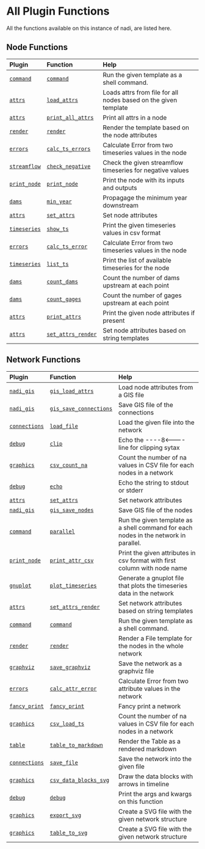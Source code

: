 # All Plugin Functions
All the functions available on this instance of nadi, are listed here.

## Node Functions
| Plugin                        | Function                                                 | Help                                                            |
|:------------------------------|:---------------------------------------------------------|:----------------------------------------------------------------|
| [`command`](command.md)       | [`command`](command.md#network.command)                  | Run the given template as a shell command.                      |
| [`attrs`](attrs.md)           | [`load_attrs`](attrs.md#network.load_attrs)              | Loads attrs from file for all nodes based on the given template |
| [`attrs`](attrs.md)           | [`print_all_attrs`](attrs.md#network.print_all_attrs)    | Print all attrs in a node                                       |
| [`render`](render.md)         | [`render`](render.md#network.render)                     | Render the template based on the node attributes                |
| [`errors`](errors.md)         | [`calc_ts_errors`](errors.md#network.calc_ts_errors)     | Calculate Error from two timeseries values in the node          |
| [`streamflow`](streamflow.md) | [`check_negative`](streamflow.md#network.check_negative) | Check the given streamflow timeseries for negative values       |
| [`print_node`](print_node.md) | [`print_node`](print_node.md#network.print_node)         | Print the node with its inputs and outputs                      |
| [`dams`](dams.md)             | [`min_year`](dams.md#network.min_year)                   | Propagage the minimum year downstream                           |
| [`attrs`](attrs.md)           | [`set_attrs`](attrs.md#network.set_attrs)                | Set node attributes                                             |
| [`timeseries`](timeseries.md) | [`show_ts`](timeseries.md#network.show_ts)               | Print the given timeseries values in csv format                 |
| [`errors`](errors.md)         | [`calc_ts_error`](errors.md#network.calc_ts_error)       | Calculate Error from two timeseries values in the node          |
| [`timeseries`](timeseries.md) | [`list_ts`](timeseries.md#network.list_ts)               | Print the list of available timeseries for the node             |
| [`dams`](dams.md)             | [`count_dams`](dams.md#network.count_dams)               | Count the number of dams upstream at each point                 |
| [`dams`](dams.md)             | [`count_gages`](dams.md#network.count_gages)             | Count the number of gages upstream at each point                |
| [`attrs`](attrs.md)           | [`print_attrs`](attrs.md#network.print_attrs)            | Print the given node attributes if present                      |
| [`attrs`](attrs.md)           | [`set_attrs_render`](attrs.md#network.set_attrs_render)  | Set node attributes based on string templates                   |


## Network Functions
| Plugin                          | Function                                                        | Help                                                                                 |
|:--------------------------------|:----------------------------------------------------------------|:-------------------------------------------------------------------------------------|
| [`nadi_gis`](nadi_gis.md)       | [`gis_load_attrs`](nadi_gis.md#node.gis_load_attrs)             | Load node attributes from a GIS file                                                 |
| [`nadi_gis`](nadi_gis.md)       | [`gis_save_connections`](nadi_gis.md#node.gis_save_connections) | Save GIS file of the connections                                                     |
| [`connections`](connections.md) | [`load_file`](connections.md#node.load_file)                    | Load the given file into the network                                                 |
| [`debug`](debug.md)             | [`clip`](debug.md#node.clip)                                    | Echo the ----8<---- line for clipping sytax                                          |
| [`graphics`](graphics.md)       | [`csv_count_na`](graphics.md#node.csv_count_na)                 | Count the number of na values in CSV file for each nodes in a network                |
| [`debug`](debug.md)             | [`echo`](debug.md#node.echo)                                    | Echo the string to stdout or stderr                                                  |
| [`attrs`](attrs.md)             | [`set_attrs`](attrs.md#node.set_attrs)                          | Set network attributes                                                               |
| [`nadi_gis`](nadi_gis.md)       | [`gis_save_nodes`](nadi_gis.md#node.gis_save_nodes)             | Save GIS file of the nodes                                                           |
| [`command`](command.md)         | [`parallel`](command.md#node.parallel)                          | Run the given template as a shell command for each nodes in the network in parallel. |
| [`print_node`](print_node.md)   | [`print_attr_csv`](print_node.md#node.print_attr_csv)           | Print the given attributes in csv format with first column with node name            |
| [`gnuplot`](gnuplot.md)         | [`plot_timeseries`](gnuplot.md#node.plot_timeseries)            | Generate a gnuplot file that plots the timeseries data in the network                |
| [`attrs`](attrs.md)             | [`set_attrs_render`](attrs.md#node.set_attrs_render)            | Set network attributes based on string templates                                     |
| [`command`](command.md)         | [`command`](command.md#node.command)                            | Run the given template as a shell command.                                           |
| [`render`](render.md)           | [`render`](render.md#node.render)                               | Render a File template for the nodes in the whole network                            |
| [`graphviz`](graphviz.md)       | [`save_graphviz`](graphviz.md#node.save_graphviz)               | Save the network as a graphviz file                                                  |
| [`errors`](errors.md)           | [`calc_attr_error`](errors.md#node.calc_attr_error)             | Calculate Error from two attribute values in the network                             |
| [`fancy_print`](fancy_print.md) | [`fancy_print`](fancy_print.md#node.fancy_print)                | Fancy print a network                                                                |
| [`graphics`](graphics.md)       | [`csv_load_ts`](graphics.md#node.csv_load_ts)                   | Count the number of na values in CSV file for each nodes in a network                |
| [`table`](table.md)             | [`table_to_markdown`](table.md#node.table_to_markdown)          | Render the Table as a rendered markdown                                              |
| [`connections`](connections.md) | [`save_file`](connections.md#node.save_file)                    | Save the network into the given file                                                 |
| [`graphics`](graphics.md)       | [`csv_data_blocks_svg`](graphics.md#node.csv_data_blocks_svg)   | Draw the data blocks with arrows in timeline                                         |
| [`debug`](debug.md)             | [`debug`](debug.md#node.debug)                                  | Print the args and kwargs on this function                                           |
| [`graphics`](graphics.md)       | [`export_svg`](graphics.md#node.export_svg)                     | Create a SVG file with the given network structure                                   |
| [`graphics`](graphics.md)       | [`table_to_svg`](graphics.md#node.table_to_svg)                 | Create a SVG file with the given network structure                                   |

